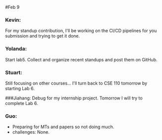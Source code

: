 #Feb 9

### Kevin:
For my standup contribution, I'll be working on the CI/CD pipelines for you submission and trying to get it done.

### Yolanda:
Start lab5. Collect and organize recent standups and post them on GitHub.

### Stuart:
Still focusing on other courses... I'll turn back to CSE 110 tomorrow by starting Lab 6.

###Jiahang:
Debug for my internship project. Tomorrow I will try to complete Lab 6.

### Guo:
- Preparing for MTs and papers so not doing much.
- challenges: None.
